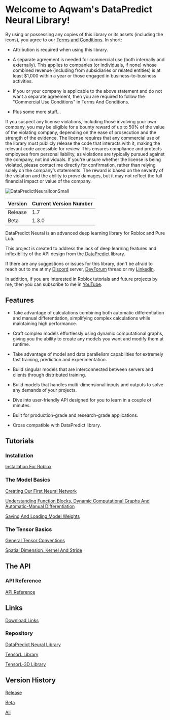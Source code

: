 # Welcome to Aqwam's DataPredict Neural Library!

By using or possessing any copies of this library or its assets (including the icons), you agree to our [Terms and Conditions](TermsAndConditions.md). In short:

* Attribution is required when using this library. 

* A separate agreement is needed for commercial use (both internally and externally). This applies to companies (or individuals, if none) whose combined revenue (including from subsidiaries or related entities) is at least $1,000 within a year or those engaged in business-to-business activities.

* If you or your company is applicable to the above statement and do not want a separate agreement, then you are required to follow the "Commercial Use Conditions" in Terms And Conditions.

* Plus some more stuff...

If you suspect any license violations, including those involving your own company, you may be eligible for a bounty reward of up to 50% of the value of the violating company, depending on the ease of prosecution and the strength of the evidence. The license requires that any commercial use of the library must publicly release the code that interacts with it, making the relevant code accessible for review. This ensures compliance and protects employees from personal liability, as violations are typically pursued against the company, not individuals. If you're unsure whether the license is being violated, please contact me directly for confirmation, rather than relying solely on the company’s statements. The reward is based on the severity of the violation and the ability to prove damages, but it may not reflect the full financial impact or value of the company.

![DataPredictNeuralIconSmall](https://github.com/AqwamCreates/DataPredict-Neural/assets/67371914/cf4e61af-a7b6-4ba6-98cf-656a245e9960)

| Version | Current Version Number |
|---------|------------------------|
| Release | 1.7                    |
| Beta    | 1.3.0                  |

DataPredict Neural is an advanced deep learning library for Roblox and Pure Lua.

This project is created to address the lack of deep learning features and inflexibility of the API design from the [DataPredict](https://aqwamcreates.github.io/DataPredict/) library.

If there are any suggestions or issues for this library, don't be afraid to reach out to me at my [Discord](https://discord.gg/BAZsynkede) server, [DevForum](https://devforum.roblox.com/t/datapredict-neural-version-beta-zero-pytorch-like-deep-learning-library-meets-roblox/3010845) thread or my [LinkedIn](https://www.linkedin.com/in/aqwam-harish-aiman/).

In addition, if you are interested in Roblox tutorials and future projects by me, then you can subscribe to me in [YouTube](https://www.youtube.com/channel/UCUrwoxv5dufEmbGsxyEUPZw).

## Features

* Take advantage of calculations combining both automatic differentiation and manual differentiation, simplifying complex calculations while maintaining high performance.

* Craft complex models effortlessly using dynamic computational graphs, giving you the ability to create any models you want and modify them at runtime.

* Take advantage of model and data parallelism capabilities for extremely fast training, prediction and experimentation.

* Build singular models that are interconnected between servers and clients through distributed training.

* Build models that handles multi-dimensional inputs and outputs to solve any demands of your projects.

* Dive into user-friendly API designed for you to learn in a couple of minutes.

* Built for production-grade and research-grade applications.

* Cross compatible with DataPredict library.

## Tutorials

### Installation

[Installation For Roblox](Tutorials/InstallationForRoblox.md)

### The Model Basics

[Creating Our First Neural Network](Tutorials/CreatingOurFirstNeuralNetwork.md)

[Understanding Function Blocks, Dynamic Computational Graphs And Automatic-Manual Differentiation](Tutorials/UnderstandingFunctionBlocksDynamicComputationalGraphsAndAutomaticManualDifferentiation.md)

[Saving And Loading Model Weights](Tutorials/SavingAndLoadingModelWeights.md)

### The Tensor Basics

[General Tensor Conventions](Tutorials/GeneralTensorConventions.md)

[Spatial Dimension, Kernel And Stride](Tutorials/SpatialDimensionKernelAndStride.md)

## The API

### API Reference

[API Reference](API.md)

## Links

[Download Links](DownloadLinks.md)

### Repository

[DataPredict Neural Library](https://github.com/AqwamCreates/DataPredict-Neural)

[TensorL Library](https://github.com/AqwamCreates/TensorL)

[TensorL-3D Library](https://github.com/AqwamCreates/TensorL-3D)

## Version History

[Release](VersionHistory/ReleaseVersionHistory.md)

[Beta](VersionHistory/BetaVersionHistory.md)

[All](VersionHistory/AllVersionsHistory.md)
